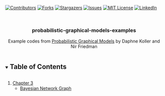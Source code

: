 <!-- PROJECT SHIELDS -->
<!--
*** I'm using markdown "reference style" links for readability.
*** Reference links are enclosed in brackets [ ] instead of parentheses ( ).
*** See the bottom of this document for the declaration of the reference variables
*** for contributors-url, forks-url, etc. This is an optional, concise syntax you may use.
*** https://www.markdownguide.org/basic-syntax/#reference-style-links
-->
[![Contributors][contributors-shield]][contributors-url]
[![Forks][forks-shield]][forks-url]
[![Stargazers][stars-shield]][stars-url]
[![Issues][issues-shield]][issues-url]
[![MIT License][license-shield]][license-url]
[![LinkedIn][linkedin-shield]][linkedin-url]



<!-- PROJECT LOGO -->
<br />
<p align="center">

  <h3 align="center">probabilistic-graphical-models-examples</h3>

  <p align="center">
    Example codes from <a href="https://www.goodreads.com/book/show/6676555-probabilistic-graphical-models">Probabilistic Graphical Models</a> by Daphne Koller and Nir Friedman 
<!--     <br />
    <a href="https://github.com/Ankush-Chander/probabilistic-graphical-models-examples"><strong>Explore the docs »</strong></a>
    <br />
    <br /> -->
    </p>
</p>



<!-- TABLE OF CONTENTS -->
<details open="open">
  <summary><h2 style="display: inline-block">Table of Contents</h2></summary>
   <ol>
<!--    <li>
      <a href="#about-the-project">About The Project</a>
      <ul>
        <li><a href="#built-with">Built With</a></li>
      </ul>
    </li> -->
    <li>
      <a href="https://github.com/Ankush-Chander/probabilistic-graphical-models-examples/tree/main/examples/chapter3_the_bayesian_network_representation">Chapter 3</a>
      <ul>
      <li><a href="https://github.com/Ankush-Chander/probabilistic-graphical-models-examples/blob/main/examples/chapter3_the_bayesian_network_representation/BayesianNetworkGraph.ipynb">Bayesian Network Graph</a></li>
      </ul>
    </li>
<!--     <li><a href="#usage">Usage</a></li>
    <li><a href="#roadmap">Roadmap</a></li>
    <li><a href="#contributing">Contributing</a></li>
    <li><a href="#license">License</a></li>
    <li><a href="#contact">Contact</a></li> -->
<!--     <li><a href="#acknowledgements">Acknowledgements</a></li> -->
  </ol>
</details>



<!-- MARKDOWN LINKS & IMAGES -->
<!-- https://www.markdownguide.org/basic-syntax/#reference-style-links -->
[contributors-shield]: https://img.shields.io/github/contributors/Ankush-Chander/probabilistic-graphical-models-examples.svg?style=for-the-badge
[contributors-url]: https://github.com/Ankush-Chander/probabilistic-graphical-models-examples/graphs/contributors
[forks-shield]: https://img.shields.io/github/forks/Ankush-Chander/probabilistic-graphical-models-examples.svg?style=for-the-badge
[forks-url]: https://github.com/Ankush-Chander/probabilistic-graphical-models-examples/network/members
[stars-shield]: https://img.shields.io/github/stars/Ankush-Chander/probabilistic-graphical-models-examples.svg?style=for-the-badge
[stars-url]: https://github.com/Ankush-Chander/probabilistic-graphical-models-examples/stargazers
[issues-shield]: https://img.shields.io/github/issues/Ankush-Chander/probabilistic-graphical-models-examples.svg?style=for-the-badge
[issues-url]: https://github.com/Ankush-Chander/probabilistic-graphical-models-examples/issues
[license-shield]: https://img.shields.io/github/license/Ankush-Chander/probabilistic-graphical-models-examples.svg?style=for-the-badge
[license-url]: https://github.com/Ankush-Chander/probabilistic-graphical-models-examples/blob/main/LICENSE.txt
[linkedin-shield]: https://img.shields.io/badge/-LinkedIn-black.svg?style=for-the-badge&logo=linkedin&colorB=555
[linkedin-url]: https://www.linkedin.com/in/ankush-chander-8248a876/
